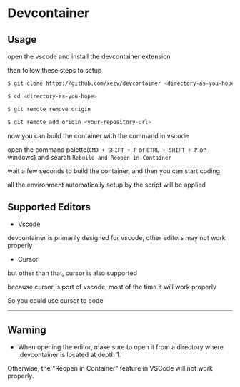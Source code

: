 # Devcontainer

## Usage


open the vscode and install the devcontainer extension

then follow these steps to setup

```bash
$ git clone https://github.com/xezv/devcontainer <directory-as-you-hope>

$ cd <directory-as-you-hope>

$ git remote remove origin

$ git remote add origin <your-repository-url>
```

now you can build the container with the command in vscode

open the command palette(`CMD + SHIFT + P` or `CTRL + SHIFT + P` on windows) and search `Rebuild and Reopen in Container`

wait a few seconds to build the container, and then you can start coding

all the environment automatically setup by the script will be applied

## Supported Editors

- Vscode

devcontainer is primarily designed for vscode, other editors may not work properly

- Cursor

but other than that, cursor is also supported

because cursor is port of vscode, most of the time it will work properly

So you could use cursor to code

---

## Warning

- When opening the editor, make sure to open it from a directory where .devcontainer is located at depth 1.

Otherwise, the "Reopen in Container" feature in VSCode will not work properly.